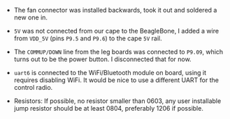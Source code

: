 
  * The fan connector was installed backwards, took it out and soldered a new one
in.

  * `5V` was not connected from our cape to the BeagleBone, I added a wire from
    `VDD_5V` (pins `P9.5` and `P9.6`) to the cape `5V` rail.

  * The `COMMUP/DOWN` line from the leg boards was connected to `P9.09`, which
    turns out to be the power button. I disconnected that for now.

  * `uart6` is connected to the WiFi/Bluetooth module on board, using it
    requires disabling WiFi. It would be nice to use a different UART for the
    control radio.
    
  * Resistors:  If possible, no resistor smaller than 0603, any user installable
     jump resistor should be at least 0804, preferably 1206 if possible.
